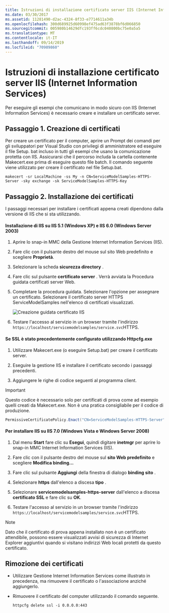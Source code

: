 ```yaml
---
title: Istruzioni di installazione certificato server IIS (Internet Information Services)
ms.date: 03/30/2017
ms.assetid: 11281490-d2ac-4324-8f33-e7714611a34b
ms.openlocfilehash: 300d689925d60998ef475ad63f3878bf6d066850
ms.sourcegitcommit: 005980b14629dfc193ff6cdc040800bc75e0a5a5
ms.translationtype: MT
ms.contentlocale: it-IT
ms.lasthandoff: 09/14/2019
ms.locfileid: "70989860"
---
```

# <a name="internet-information-services-iis-server-certificate-installation-instructions"></a>Istruzioni di installazione certificato server IIS (Internet Information Services)
Per eseguire gli esempi che comunicano in modo sicuro con IIS (Internet Information Services) è necessario creare e installare un certificato server.  
  
## <a name="step-1-creating-certificates"></a>Passaggio 1. Creazione di certificati  
 Per creare un certificato per il computer, aprire un Prompt dei comandi per gli sviluppatori per Visual Studio con privilegi di amministratore ed eseguire il file Setup. bat incluso in tutti gli esempi che usano la comunicazione protetta con IIS. Assicurarsi che il percorso includa la cartella contenente Makecert.exe prima di eseguire questo file batch. Il comando seguente viene utilizzato per creare il certificato nel file Setup.bat.  
  
```console  
makecert -sr LocalMachine -ss My -n CN=ServiceModelSamples-HTTPS-Server -sky exchange -sk ServiceModelSamples-HTTPS-Key  
```  
  
## <a name="step-2-installing-certificates"></a>Passaggio 2. Installazione dei certificati  
 I passaggi necessari per installare i certificati appena creati dipendono dalla versione di IIS che si sta utilizzando.  
  
#### <a name="to-install-iis-on-iis-51-windows-xp-and-iis-60-windows-server-2003"></a>Installazione di IIS su IIS 5.1 (Windows XP) e IIS 6.0 (Windows Server 2003)  
  
1. Aprire lo snap-in MMC della Gestione Internet Information Services (IIS).  
  
2. Fare clic con il pulsante destro del mouse sul sito Web predefinito e scegliere **Proprietà**.  
  
3. Selezionare la scheda **sicurezza directory** .  
  
4. Fare clic sul pulsante **certificato server** . Verrà avviata la Procedura guidata certificati server Web.  
  
5. Completare la procedura guidata. Selezionare l'opzione per assegnare un certificato. Selezionare il certificato server HTTPS ServiceModelSamples nell'elenco di certificati visualizzati.  
  
     ![Creazione guidata certificato IIS](../../../../docs/framework/wcf/samples/media/iiscertificate-wizard.GIF "IISCertificate_Wizard")  
  
6. Testare l'accesso al servizio in un browser tramite l'indirizzo `https://localhost/servicemodelsamples/service.svc`HTTPS.  
  
#### <a name="if-ssl-was-previously-configured-by-using-httpcfgexe"></a>Se SSL è stato precedentemente configurato utilizzando Httpcfg.exe  
  
1. Utilizzare Makecert.exe (o eseguire Setup.bat) per creare il certificato server.  
  
2. Eseguire la gestione IIS e installare il certificato secondo i passaggi precedenti.  
  
3. Aggiungere le righe di codice seguenti al programma client.  
  
> [!IMPORTANT]
> Questo codice è necessario solo per certificati di prova come ad esempio quelli creati da Makecert.exe. Non è una pratica consigliabile per il codice di produzione.  
  
```csharp  
PermissiveCertificatePolicy.Enact("CN=ServiceModelSamples-HTTPS-Server");  
```  
  
#### <a name="to-install-iis-on-iis-70-windows-vista-and-windows-server-2008"></a>Per installare IIS su IIS 7.0 (Windows Vista e Windows Server 2008)  
  
1. Dal menu **Start** fare clic su **Esegui**, quindi digitare **inetmgr** per aprire lo snap-in MMC Internet Information Services (IIS).  
  
2. Fare clic con il pulsante destro del mouse sul **sito Web predefinito** e scegliere **Modifica binding...**  
  
3. Fare clic sul pulsante **Aggiungi** della finestra di dialogo **binding sito** .  
  
4. Selezionare **https** dall'elenco a discesa **tipo** .  
  
5. Selezionare **servicemodelsamples-https-server** dall'elenco a discesa **certificato SSL** e fare clic su **OK**.  
  
6. Testare l'accesso al servizio in un browser tramite l'indirizzo `https://localhost/servicemodelsamples/service.svc`HTTPS.  
  
> [!NOTE]
> Dato che il certificato di prova appena installato non è un certificato attendibile, possono essere visualizzati avvisi di sicurezza di Internet Explorer aggiuntivi quando si visitano indirizzi Web locali protetti da questo certificato.  
  
## <a name="removing-certificates"></a>Rimozione dei certificati  
  
- Utilizzare Gestione Internet Information Services come illustrato in precedenza, ma rimuovere il certificato o l'associazione anziché aggiungerlo.  
  
- Rimuovere il certificato del computer utilizzando il comando seguente.  
  
    ```console  
    httpcfg delete ssl -i 0.0.0.0:443  
    ```
